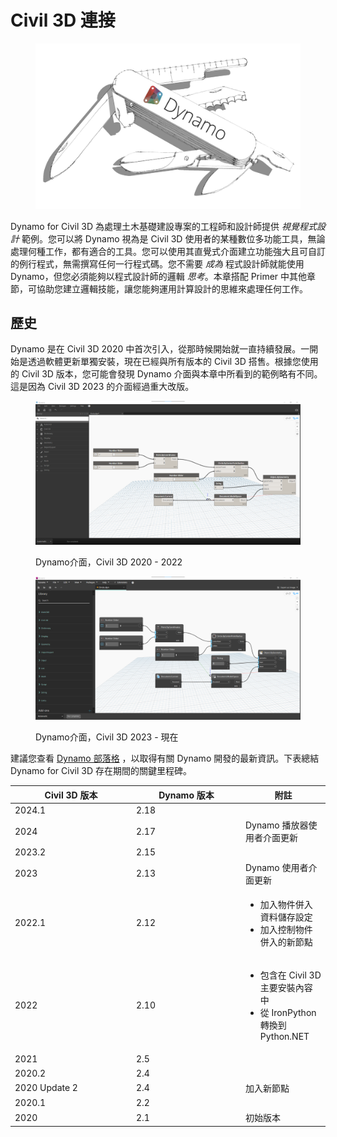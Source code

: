 # Civil 3D 連接

<figure><img src="../.gitbook/assets/DynamoSwissKnife-WhiteBackground_edit (2).jpg" alt="" width="563"><figcaption></figcaption></figure>

Dynamo for Civil 3D 為處理土木基礎建設專案的工程師和設計師提供 _視覺程式設計_ 範例。您可以將 Dynamo 視為是 Civil 3D 使用者的某種數位多功能工具，無論處理何種工作，都有適合的工具。您可以使用其直覺式介面建立功能強大且可自訂的例行程式，無需撰寫任何一行程式碼。您不需要  _成為_ 程式設計師就能使用 Dynamo，但您必須能夠以程式設計師的邏輯 _思考_。本章搭配 Primer 中其他章節，可協助您建立邏輯技能，讓您能夠運用計算設計的思維來處理任何工作。

## 歷史

Dynamo 是在 Civil 3D 2020 中首次引入，從那時候開始就一直持續發展。一開始是透過軟體更新單獨安裝，現在已經與所有版本的 Civil 3D 搭售。根據您使用的 Civil 3D 版本，您可能會發現 Dynamo 介面與本章中所看到的範例略有不同。這是因為 Civil 3D 2023 的介面經過重大改版。

<figure><img src="../.gitbook/assets/c3d-ui-old.png" alt=""><figcaption><p>Dynamo介面，Civil 3D 2020 - 2022</p></figcaption></figure>

<figure><img src="../.gitbook/assets/c3d-ui-new.png" alt=""><figcaption><p>Dynamo介面，Civil 3D 2023 - 現在</p></figcaption></figure>

建議您查看 [Dynamo 部落格](https://dynamobim.org/blog/) ，以取得有關 Dynamo 開發的最新資訊。下表總結 Dynamo for Civil 3D 存在期間的關鍵里程碑。

<table data-full-width="false"><thead><tr><th width="180">Civil 3D 版本</th><th width="161">Dynamo 版本</th><th>附註</th></tr></thead><tbody><tr><td>2024.1</td><td>2.18</td><td></td></tr><tr><td>2024</td><td>2.17</td><td>Dynamo 播放器使用者介面更新</td></tr><tr><td>2023.2</td><td>2.15</td><td></td></tr><tr><td>2023</td><td>2.13</td><td>Dynamo 使用者介面更新</td></tr><tr><td>2022.1</td><td>2.12</td><td><ul><li>加入物件併入資料儲存設定</li><li>加入控制物件併入的新節點</li></ul></td></tr><tr><td>2022</td><td>2.10</td><td><ul><li>包含在 Civil 3D 主要安裝內容中</li><li>從 IronPython 轉換到 Python.NET</li></ul></td></tr><tr><td>2021</td><td>2.5</td><td></td></tr><tr><td>2020.2</td><td>2.4</td><td></td></tr><tr><td>2020 Update 2</td><td>2.4</td><td>加入新節點</td></tr><tr><td>2020.1</td><td>2.2</td><td></td></tr><tr><td>2020</td><td>2.1</td><td>初始版本</td></tr></tbody></table>
